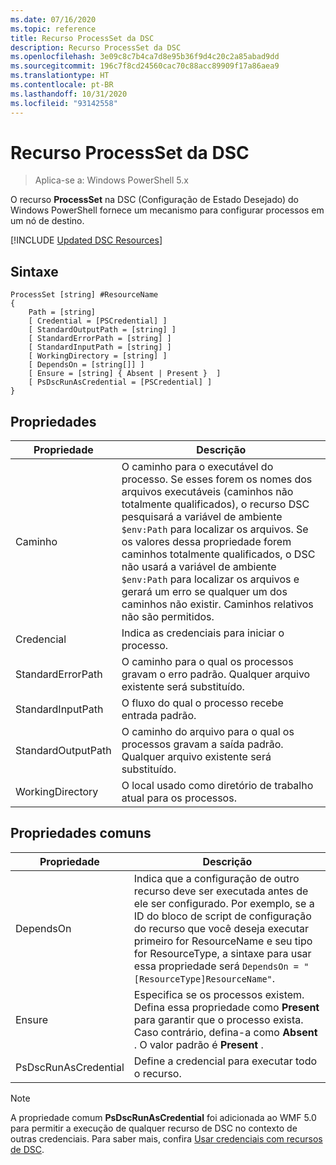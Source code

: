 ```yaml
---
ms.date: 07/16/2020
ms.topic: reference
title: Recurso ProcessSet da DSC
description: Recurso ProcessSet da DSC
ms.openlocfilehash: 3e09c8c7b4ca7d8e95b36f9d4c20c2a85abad9dd
ms.sourcegitcommit: 196c7f8cd24560cac70c88acc89909f17a86aea9
ms.translationtype: HT
ms.contentlocale: pt-BR
ms.lasthandoff: 10/31/2020
ms.locfileid: "93142558"
---
```

# <a name="dsc-processset-resource"></a>Recurso ProcessSet da DSC

> Aplica-se a: Windows PowerShell 5.x

O recurso **ProcessSet** na DSC (Configuração de Estado Desejado) do Windows PowerShell fornece um mecanismo para configurar processos em um nó de destino.

[!INCLUDE [Updated DSC Resources](../../../../../includes/dsc-resources.md)]

## <a name="syntax"></a>Sintaxe

```Syntax
ProcessSet [string] #ResourceName
{
    Path = [string]
    [ Credential = [PSCredential] ]
    [ StandardOutputPath = [string] ]
    [ StandardErrorPath = [string] ]
    [ StandardInputPath = [string] ]
    [ WorkingDirectory = [string] ]
    [ DependsOn = [string[]] ]
    [ Ensure = [string] { Absent | Present }  ]
    [ PsDscRunAsCredential = [PSCredential] ]
}
```

## <a name="properties"></a>Propriedades

|Propriedade |Descrição |
|---|---|
|Caminho |O caminho para o executável do processo. Se esses forem os nomes dos arquivos executáveis (caminhos não totalmente qualificados), o recurso DSC pesquisará a variável de ambiente `$env:Path` para localizar os arquivos. Se os valores dessa propriedade forem caminhos totalmente qualificados, o DSC não usará a variável de ambiente `$env:Path` para localizar os arquivos e gerará um erro se qualquer um dos caminhos não existir. Caminhos relativos não são permitidos. |
|Credencial |Indica as credenciais para iniciar o processo. |
|StandardErrorPath |O caminho para o qual os processos gravam o erro padrão. Qualquer arquivo existente será substituído. |
|StandardInputPath |O fluxo do qual o processo recebe entrada padrão. |
|StandardOutputPath |O caminho do arquivo para o qual os processos gravam a saída padrão. Qualquer arquivo existente será substituído. |
|WorkingDirectory |O local usado como diretório de trabalho atual para os processos. |

## <a name="common-properties"></a>Propriedades comuns

|Propriedade |Descrição |
|---|---|
|DependsOn |Indica que a configuração de outro recurso deve ser executada antes de ele ser configurado. Por exemplo, se a ID do bloco de script de configuração do recurso que você deseja executar primeiro for ResourceName e seu tipo for ResourceType, a sintaxe para usar essa propriedade será `DependsOn = "[ResourceType]ResourceName"`. |
|Ensure |Especifica se os processos existem. Defina essa propriedade como **Present** para garantir que o processo exista. Caso contrário, defina-a como **Absent** . O valor padrão é **Present** . |
|PsDscRunAsCredential |Define a credencial para executar todo o recurso. |

> [!NOTE]
> A propriedade comum **PsDscRunAsCredential** foi adicionada ao WMF 5.0 para permitir a execução de qualquer recurso de DSC no contexto de outras credenciais. Para saber mais, confira [Usar credenciais com recursos de DSC](../../../configurations/runasuser.md).

